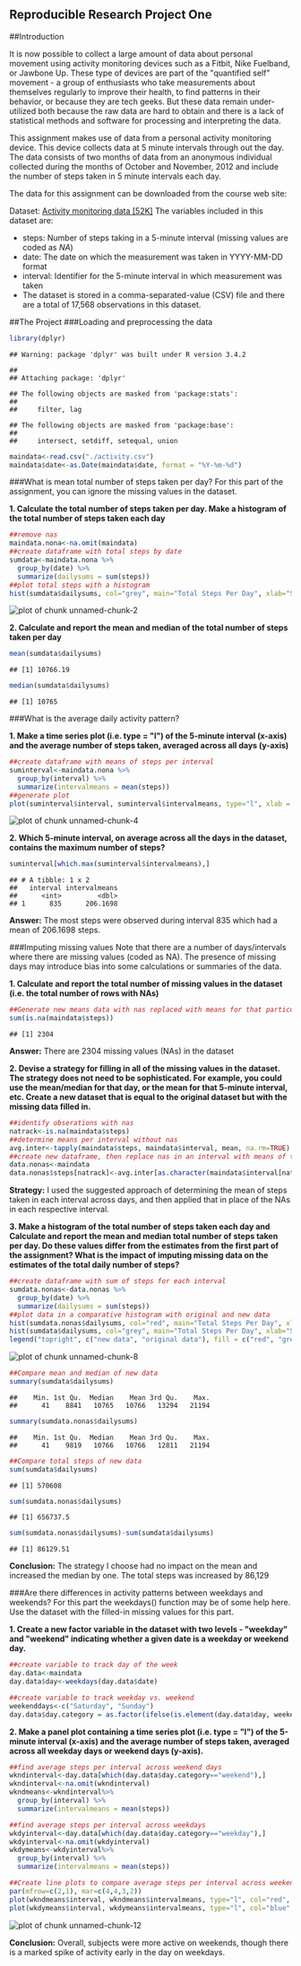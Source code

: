 Reproducible Research Project One
---------------------------------
##Introduction

It is now possible to collect a large amount of data about personal movement using activity monitoring devices such as a Fitbit, Nike Fuelband, or Jawbone Up. These type of devices are part of the "quantified self" movement - a group of enthusiasts who take measurements about themselves regularly to improve their health, to find patterns in their behavior, or because they are tech geeks. But these data remain under-utilized both because the raw data are hard to obtain and there is a lack of statistical methods and software for processing and interpreting the data.

This assignment makes use of data from a personal activity monitoring device. This device collects data at 5 minute intervals through out the day. The data consists of two months of data from an anonymous individual collected during the months of October and November, 2012 and include the number of steps taken in 5 minute intervals each day.

The data for this assignment can be downloaded from the course web site:

Dataset: [Activity monitoring data [52K]](https://d396qusza40orc.cloudfront.net/repdata%2Fdata%2Factivity.zip)
The variables included in this dataset are:

* steps: Number of steps taking in a 5-minute interval (missing values are coded as *NA*)
* date: The date on which the measurement was taken in YYYY-MM-DD format
* interval: Identifier for the 5-minute interval in which measurement was taken
* The dataset is stored in a comma-separated-value (CSV) file and there are a total of 17,568 observations in this dataset.



##The Project
###Loading and preprocessing the data


```r
library(dplyr)
```

```
## Warning: package 'dplyr' was built under R version 3.4.2
```

```
## 
## Attaching package: 'dplyr'
```

```
## The following objects are masked from 'package:stats':
## 
##     filter, lag
```

```
## The following objects are masked from 'package:base':
## 
##     intersect, setdiff, setequal, union
```

```r
maindata<-read.csv("./activity.csv")
maindata$date<-as.Date(maindata$date, format = "%Y-%m-%d")
```


###What is mean total number of steps taken per day?
For this part of the assignment, you can ignore the missing values in the dataset.

**1. Calculate the total number of steps taken per day.  Make a histogram of the total number of steps taken each day**

```r
##remove nas
maindata.nona<-na.omit(maindata)
##create dataframe with total steps by date
sumdata<-maindata.nona %>%
  group_by(date) %>%
  summarize(dailysums = sum(steps))
##plot total steps with a histogram
hist(sumdata$dailysums, col="grey", main="Total Steps Per Day", xlab="Steps")
```

![plot of chunk unnamed-chunk-2](figure/unnamed-chunk-2-1.png)


**2. Calculate and report the mean and median of the total number of steps taken per day**

```r
mean(sumdata$dailysums)
```

```
## [1] 10766.19
```

```r
median(sumdata$dailysums)
```

```
## [1] 10765
```


###What is the average daily activity pattern?

**1. Make a time series plot (i.e. type = "l") of the 5-minute interval (x-axis) and the average number of steps taken, averaged across all days (y-axis)**

```r
##create dataframe with means of steps per interval
suminterval<-maindata.nona %>%
  group_by(interval) %>%
  summarize(intervalmeans = mean(steps))
##generate plot
plot(suminterval$interval, suminterval$intervalmeans, type="l", xlab = "Interval", ylab = "Average Number of Steps", main = "Average Number of Steps Per Interval")
```

![plot of chunk unnamed-chunk-4](figure/unnamed-chunk-4-1.png)


**2. Which 5-minute interval, on average across all the days in the dataset, contains the maximum number of steps?**

```r
suminterval[which.max(suminterval$intervalmeans),]
```

```
## # A tibble: 1 x 2
##   interval intervalmeans
##      <int>         <dbl>
## 1      835      206.1698
```

**Answer:**  The most steps were observed during interval 835 which had a mean of 206.1698 steps.

###Imputing missing values
Note that there are a number of days/intervals where there are missing values (coded as NA). The presence of missing days may introduce bias into some calculations or summaries of the data.

**1. Calculate and report the total number of missing values in the dataset (i.e. the total number of rows with NAs)**

```r
##Generate new means data with nas replaced with means for that particular interval across dates
sum(is.na(maindata$steps))
```

```
## [1] 2304
```

**Answer:**  There are 2304 missing values (NAs) in the dataset

**2. Devise a strategy for filling in all of the missing values in the dataset. The strategy does not need to be sophisticated. For example, you could use the mean/median for that day, or the mean for that 5-minute interval, etc.  Create a new dataset that is equal to the original dataset but with the missing data filled in.**

```r
##identify obserations with nas
natrack<-is.na(maindata$steps)
##determine means per interval without nas
avg.inter<-tapply(maindata$steps, maindata$interval, mean, na.rm=TRUE)
##create new dataframe, then replace nas in an interval with means of that interval
data.nonas<-maindata
data.nonas$steps[natrack]<-avg.inter[as.character(maindata$interval[natrack])]
```

**Strategy:**  I used the suggested approach of determining the mean of steps taken in each interval across days, and then applied that in place of the NAs in each respective interval.

**3. Make a histogram of the total number of steps taken each day and Calculate and report the mean and median total number of steps taken per day. Do these values differ from the estimates from the first part of the assignment? What is the impact of imputing missing data on the estimates of the total daily number of steps?**

```r
##create dataframe with sum of steps for each interval
sumdata.nonas<-data.nonas %>%
  group_by(date) %>%
  summarize(dailysums = sum(steps))
##plot data in a comparative histogram with original and new data
hist(sumdata.nonas$dailysums, col="red", main="Total Steps Per Day", xlab="Steps")
hist(sumdata$dailysums, col="grey", main="Total Steps Per Day", xlab="Steps", add=T)
legend("topright", c("new data", "original data"), fill = c("red", "grey"))
```

![plot of chunk unnamed-chunk-8](figure/unnamed-chunk-8-1.png)



```r
##Compare mean and median of new data
summary(sumdata$dailysums)
```

```
##    Min. 1st Qu.  Median    Mean 3rd Qu.    Max. 
##      41    8841   10765   10766   13294   21194
```

```r
summary(sumdata.nonas$dailysums)
```

```
##    Min. 1st Qu.  Median    Mean 3rd Qu.    Max. 
##      41    9819   10766   10766   12811   21194
```



```r
##Compare total steps of new data
sum(sumdata$dailysums)
```

```
## [1] 570608
```

```r
sum(sumdata.nonas$dailysums)
```

```
## [1] 656737.5
```

```r
sum(sumdata.nonas$dailysums)-sum(sumdata$dailysums)
```

```
## [1] 86129.51
```

**Conclusion:**  The strategy I choose had no impact on the mean and increased the median by one.  The total steps was increased by 86,129 

###Are there differences in activity patterns between weekdays and weekends?
For this part the weekdays() function may be of some help here. Use the dataset with the filled-in missing values for this part.

**1. Create a new factor variable in the dataset with two levels - "weekday" and "weekend" indicating whether a given date is a weekday or weekend day.**


```r
##create variable to track day of the week
day.data<-maindata
day.data$day<-weekdays(day.data$date)

##create variable to track weekday vs. weekend
weekenddays<-c("Saturday", "Sunday")
day.data$day.category = as.factor(ifelse(is.element(day.data$day, weekenddays), "weekend", "weekday"))
```


**2. Make a panel plot containing a time series plot (i.e. type = "l") of the 5-minute interval (x-axis) and the average number of steps taken, averaged across all weekday days or weekend days (y-axis).**


```r
##find average steps per interval across weekend days
wkndinterval<-day.data[which(day.data$day.category=="weekend"),] 
wkndinterval<-na.omit(wkndinterval)
wkndmeans<-wkndinterval%>%
  group_by(interval) %>%
  summarize(intervalmeans = mean(steps))

##find average steps per interval across weekdays
wkdyinterval<-day.data[which(day.data$day.category=="weekday"),] 
wkdyinterval<-na.omit(wkdyinterval)
wkdymeans<-wkdyinterval%>%
  group_by(interval) %>%
  summarize(intervalmeans = mean(steps))

##Create line plots to compare average steps per interval across weekend vs. weekday days
par(mfrow=c(2,1), mar=c(4,4,3,2))
plot(wkndmeans$interval, wkndmeans$intervalmeans, type="l", col="red", main = "Weekend Avg Steps Per Interval", xlab="Interval", ylab="Average Number of Steps", ylim=c(0, 230))
plot(wkdymeans$interval, wkdymeans$intervalmeans, type="l", col="blue", main = "Weekday Avg Steps Per Interval", xlab="Interval", ylab="Average Number of Steps", ylim=c(0, 230))
```

![plot of chunk unnamed-chunk-12](figure/unnamed-chunk-12-1.png)

**Conclusion:**  Overall, subjects were more active on weekends, though there is a marked spike of activity early in the day on weekdays.
